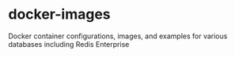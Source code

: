 # docker-images
Docker container configurations, images, and examples for various databases including Redis Enterprise
